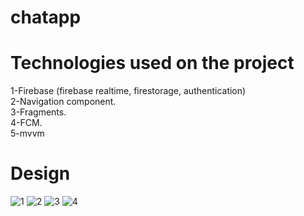# chatapp
# Technologies used on the project
1-Firebase (firebase realtime, firestorage, authentication)\
2-Navigation component.\
3-Fragments.\
4-FCM.\
5-mvvm
# Design
![1](https://user-images.githubusercontent.com/67799939/189491599-a8066868-b602-424c-af86-fd94b38dd490.jpg)
![2](https://user-images.githubusercontent.com/67799939/189491613-8854ebc4-d93f-4232-8e72-bd03000e40de.jpg)
![3](https://user-images.githubusercontent.com/67799939/189491625-b1e541d2-5ae9-47a9-bb51-02099afd9d94.jpg)
![4](https://user-images.githubusercontent.com/67799939/189491632-f2ded065-eacc-4578-b8e8-7e22249cf3b4.jpg)

